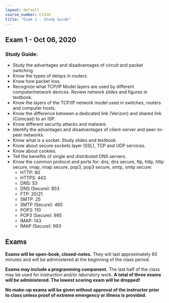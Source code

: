 ```yaml
---
layout: default
course_number: CS330
title: "Exam 1 - Study Guide"
---
```


Exam 1 - Oct 06, 2020
-----------------------

### Study Guide:
- Study the advantages and disadvantages of circuit and packet switching.   
- Know the types of delays in routers.
- Know how packet loss.
- Recognize what TCP/IP Model layers are used by different computer/network devices. Review network slides and figures in textbook.
- Know the layers of the TCP/IP network model used in switches, routers and computer hosts.
- Know the difference between a dedicated link (Verizon) and shared link (Comcast) to an ISP.
- Know different security attacks and malware.
- Identify the advantages and disadvantages of client-server and peer-to-peer networks.
- Know what is a socket. Study slides and textbook.
- Know about secure sockets layer (SSL), TCP and UDP services.
- Know about cookies.
- Tell the benefits of single and distributed DNS servers.
- Know the common protocol and ports for: dns, dns secure, ftp, http, http secure, imap, imap secure, pop3, pop3 secure, smtp, smtp secure:
  - HTTP: 80
  - HTTPS: 443
  - DNS: 53
  - DNS (Secure): 853
  - FTP: 20/21
  - SMTP: 25
  - SMTP (Secure): 465
  - POP3: 110
  - POP3 (Secure): 995
  - IMAP: 143
  - IMAP (Secure): 993

Exams
-----------------

<strong>Exams will be open-book, closed-notes.</strong> They will last approximately 60 minutes and will be administered at the beginning of the class period.

<strong>Exams may include a programming component.</strong> The last half of the class may be used for instruction and/or laboratory work.
<strong>A total of three exams will be administered. The lowest scoring exam will be dropped!</strong>

<strong>No make-up exams will be given without approval of the instructor prior to class unless proof of extreme emergency or illness is provided.</strong>
